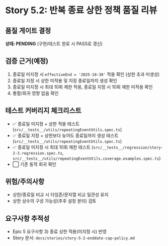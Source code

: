 # Story 5.2: 반복 종료 상한 정책 품질 리뷰

## 품질 게이트 결정

**상태: PENDING** (구현/테스트 완료 시 PASS로 갱신)

## 검증 근거(예정)

1. 종료일 미지정 시 `effectiveEnd = '2025-10-30'` 적용 확인 (상한 초과 미생성)
2. 종료일 지정 시 상한 미적용 및 지정 종료일까지 생성 확인
3. 종료일 미지정 시 최대 10회 제한 적용, 종료일 지정 시 10회 제한 미적용 확인
4. 통합/회귀 영향 없음 확인

## 테스트 커버리지 체크리스트

- ✅ 종료일 미지정 + 상한 적용 테스트 (`src/__tests__/utils/repeatingEventUtils.spec.ts`)
- ✅ 종료일 지정 + 상한보다 늦어도 종료일까지 생성 테스트 (`src/__tests__/utils/repeatingEventUtils.spec.ts`)
- ✅ 종료일 미지정 시 최대 10회 제한 테스트 (`src/__tests__/regression/story-2-3.regression.spec.ts`, `src/__tests__/utils/repeatingEventUtils.coverage.examples.spec.ts`)
- ⬜ 기존 동작 회귀 확인

## 위험/주의사항

- 상한/종료일 비교 시 타임존/문자열 비교 일관성 유지
- 상한 상수의 구성 가능성(추후 설정 분리) 검토

## 요구사항 추적성

- Epic 5 요구사항 3) 종료 상한 적용(미지정 시) 반영
- Story 문서: `docs/stories/story-5-2-enddate-cap-policy.md`
